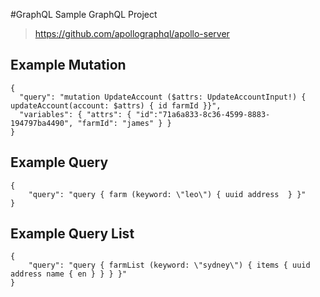 #GraphQL
Sample GraphQL Project
> https://github.com/apollographql/apollo-server

## Example Mutation
```
{
  "query": "mutation UpdateAccount ($attrs: UpdateAccountInput!) { updateAccount(account: $attrs) { id farmId }}",
  "variables": { "attrs": { "id":"71a6a833-8c36-4599-8883-194797ba4490", "farmId": "james" } }
}
```

## Example Query
```
{
    "query": "query { farm (keyword: \"leo\") { uuid address  } }"
}
```

## Example Query List
```
{
    "query": "query { farmList (keyword: \"sydney\") { items { uuid address name { en } } } }"
}
```
